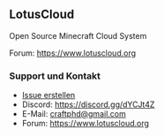 ## LotusCloud

Open Source Minecraft Cloud System

Forum: https://www.lotuscloud.org

### Support und Kontakt
- <a href="https://github.com/NexusByte/LotusCloud/issues">Issue erstellen</a>
- Discord: https://discord.gg/dYCJt4Z
- E-Mail: craftphd@gmail.com
- Forum: https://www.lotuscloud.org
